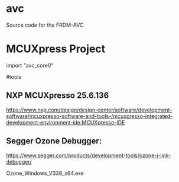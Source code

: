 # avc
Source code for the FRDM-AVC 


# MCUXpress Project

import "avc_core0"

#tools

## NXP MCUXpresso 25.6.136


https://www.nxp.com/design/design-center/software/development-software/mcuxpresso-software-and-tools-/mcuxpresso-integrated-development-environment-ide:MCUXpresso-IDE



## Segger Ozone Debugger:
https://www.segger.com/products/development-tools/ozone-j-link-debugger/

Ozone_Windows_V338_x64.exe